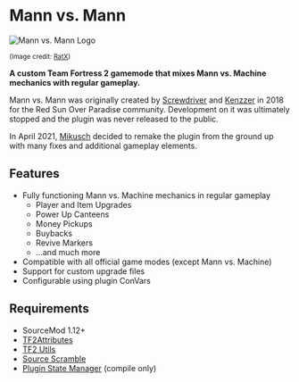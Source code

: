 # Mann vs. Mann

![Mann vs. Mann Logo](https://repository-images.githubusercontent.com/359592641/ec8bd400-b132-11eb-8ae7-bf0809723735)

<sub>(Image credit: [RatX](https://steamcommunity.com/profiles/76561198058574997))</sub>

**A custom Team Fortress 2 gamemode that mixes Mann vs. Machine mechanics with regular gameplay.**

Mann vs. Mann was originally created by [Screwdriver](https://github.com/ScrewdriverHyena) and [Kenzzer](https://github.com/Kenzzer) in 2018 for the Red Sun Over Paradise community.
Development on it was ultimately stopped and the plugin was never released to the public.

In April 2021, [Mikusch](https://github.com/Mikusch) decided to remake the plugin from the ground up with many fixes and additional gameplay elements.

## Features

- Fully functioning Mann vs. Machine mechanics in regular gameplay
    - Player and Item Upgrades
    - Power Up Canteens
    - Money Pickups
    - Buybacks
    - Revive Markers
    - ...and much more
- Compatible with all official game modes (except Mann vs. Machine)
- Support for custom upgrade files
- Configurable using plugin ConVars

## Requirements

- SourceMod 1.12+
- [TF2Attributes](https://github.com/FlaminSarge/tf2attributes)
- [TF2 Utils](https://github.com/nosoop/SM-TFUtils)
- [Source Scramble](https://github.com/nosoop/SMExt-SourceScramble)
- [Plugin State Manager](https://github.com/Mikusch/PluginStateManager) (compile only)

